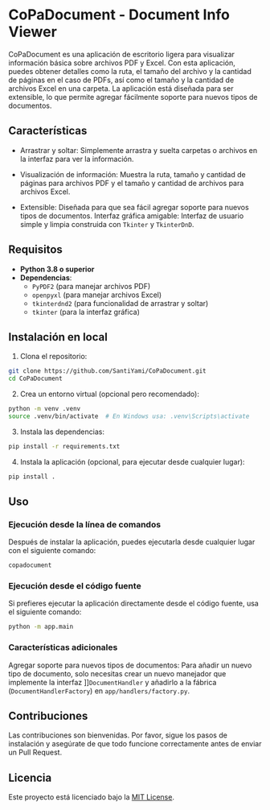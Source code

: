 
# CoPaDocument - Document Info Viewer

CoPaDocument es una aplicación de escritorio ligera para visualizar información básica sobre archivos PDF y Excel. Con esta aplicación, puedes obtener detalles como la ruta, el tamaño del archivo y la cantidad de páginas en el caso de PDFs, así como el tamaño y la cantidad de archivos Excel en una carpeta. La aplicación está diseñada para ser extensible, lo que permite agregar fácilmente soporte para nuevos tipos de documentos.

## Características

- Arrastrar y soltar: Simplemente arrastra y suelta carpetas o archivos en la interfaz para ver la información.

- Visualización de información: Muestra la ruta, tamaño y cantidad de páginas para archivos PDF y el tamaño y cantidad de archivos para archivos Excel.

- Extensible: Diseñada para que sea fácil agregar soporte para nuevos tipos de documentos.
Interfaz gráfica amigable: Interfaz de usuario simple y limpia construida con `Tkinter` y `TkinterDnD`.

## Requisitos

- **Python 3.8 o superior**
- **Dependencias**:
  - `PyPDF2` (para manejar archivos PDF)
  - `openpyxl` (para manejar archivos Excel)
  - `tkinterdnd2` (para funcionalidad de arrastrar y soltar)
  - `tkinter` (para la interfaz gráfica)

## Instalación en local

1. Clona el repositorio:

```bash
git clone https://github.com/SantiYami/CoPaDocument.git
cd CoPaDocument
```

2. Crea un entorno virtual (opcional pero recomendado):

```bash
python -m venv .venv
source .venv/bin/activate  # En Windows usa: .venv\Scripts\activate
```

3. Instala las dependencias:

```bash
pip install -r requirements.txt
```

4. Instala la aplicación (opcional, para ejecutar desde cualquier lugar):

```bash
pip install .
```

## Uso

### Ejecución desde la línea de comandos

Después de instalar la aplicación, puedes ejecutarla desde cualquier lugar con el siguiente comando:

```bash
copadocument
```

### Ejecución desde el código fuente

Si prefieres ejecutar la aplicación directamente desde el código fuente, usa el siguiente comando:

```bash
python -m app.main
```

### Características adicionales

Agregar soporte para nuevos tipos de documentos: Para añadir un nuevo tipo de documento, solo necesitas crear un nuevo manejador que implemente la interfaz ]]`DocumentHandler` y añadirlo a la fábrica (`DocumentHandlerFactory`) en `app/handlers/factory.py`.

## Contribuciones

Las contribuciones son bienvenidas. Por favor, sigue los pasos de instalación y asegúrate de que todo funcione correctamente antes de enviar un Pull Request.

## Licencia

Este proyecto está licenciado bajo la [MIT License](https://github.com/SantiYami/CoPaDocument?tab=MIT-1-ov-file).
